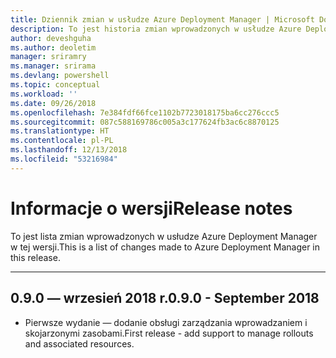 ```yaml
---
title: Dziennik zmian w usłudze Azure Deployment Manager | Microsoft Docs
description: To jest historia zmian wprowadzonych w usłudze Azure Deployment Manager w jej najnowszej wersji.
author: deveshguha
ms.author: deoletim
manager: sriramry
ms.manager: srirama
ms.devlang: powershell
ms.topic: conceptual
ms.workload: ''
ms.date: 09/26/2018
ms.openlocfilehash: 7e384fdf66fce1102b7723018175ba6cc276ccc5
ms.sourcegitcommit: 087c588169786c005a3c177624fb3ac6c8870125
ms.translationtype: HT
ms.contentlocale: pl-PL
ms.lasthandoff: 12/13/2018
ms.locfileid: "53216984"
---
```

# <a name="release-notes"></a><span data-ttu-id="024c6-103">Informacje o wersji</span><span class="sxs-lookup"><span data-stu-id="024c6-103">Release notes</span></span>

<span data-ttu-id="024c6-104">To jest lista zmian wprowadzonych w usłudze Azure Deployment Manager w tej wersji.</span><span class="sxs-lookup"><span data-stu-id="024c6-104">This is a list of changes made to Azure Deployment Manager in this release.</span></span>

---
## <a name="090---september-2018"></a><span data-ttu-id="024c6-105">0.9.0 — wrzesień 2018 r.</span><span class="sxs-lookup"><span data-stu-id="024c6-105">0.9.0 - September 2018</span></span>
* <span data-ttu-id="024c6-106">Pierwsze wydanie — dodanie obsługi zarządzania wprowadzaniem i skojarzonymi zasobami.</span><span class="sxs-lookup"><span data-stu-id="024c6-106">First release - add support to manage rollouts and associated resources.</span></span>